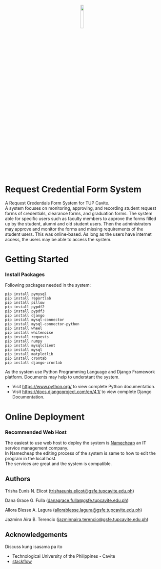 <p align="center" width="100%">
    <img width="14%" src="https://user-images.githubusercontent.com/91446291/209811865-0cf9714c-f56d-4ce9-a03a-6839ea821901.gif"> 
</p>  

# Request Credential Form System  
A Request Credentials Form System for TUP Cavite.   
A system focuses on monitoring, approving, and recording student request forms of credentials, clearance forms, and graduation forms. The system able for specific users such as faculty members to approve the forms filled up by the student, alumni and old student users. Then the administrators may approve and monitor the forms and missing requirements of the student users. This was online-based. As long as the users have internet access, the users may be able to access the system. 

# Getting Started
### Install Packages
Following packages needed in the system:
```
pip install pymysql
pip install reportlab
pip install pillow
pip install pypdf2
pip install pypdf3
pip install django
pip install mysql-connector
pip install mysql-connector-python
pip install wheel
pip install whitenoise
pip install requests
pip install numpy
pip install mysqlclient
pip install mysql
pip install matplotlib
pip install crontab
pip install django-crontab
```

As the system use Python Programming Language and Django Framework platform.
Documents may help to understant the system.
* Visit https://www.python.org/ to view complete Python documentation.
* Visit https://docs.djangoproject.com/en/4.1/ to view complete Django Documentation.

# Online Deployment
### Recommended Web Host 
The easiest to use web host to deploy the system is [Namecheap](https://www.namecheap.com/) an IT service management company.   
In Namecheap the editing process of the system is same to how to edit the program in the local host.  
The services are great and the system is compatible.

## Authors
Trisha Eunis N. Elicot (trishaeunis.elicot@gsfe.tupcavite.edu.ph)

Dana Grace G. Fulla (danagrace.fulla@gsfe.tupcavite.edu.ph)  

Allora Blesse A. Lagura (allorablesse.lagura@gsfe.tupcavite.edu.ph)

Jazminn Aira B. Terencio (jazminnaira.terencio@gsfe.tupcavite.edu.ph)

## Acknowledgements
Discuss kung isasama pa ito
* Technological University of the Philippines - Cavite
* [stackflow](https://stackoverflow.com/)

